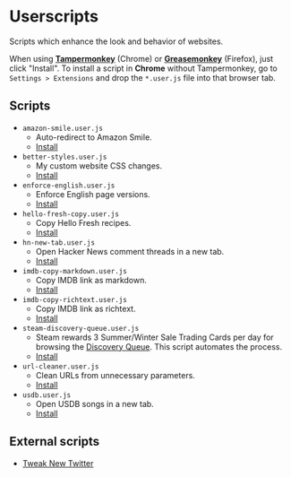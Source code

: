 # Userscripts

Scripts which enhance the look and behavior of websites.

When using [**Tampermonkey**](https://chrome.google.com/webstore/detail/tampermonkey/dhdgffkkebhmkfjojejmpbldmpobfkfo) (Chrome) or [**Greasemonkey**](https://addons.mozilla.org/de/firefox/addon/greasemonkey/) (Firefox), just click "Install". To install a script in **Chrome** without Tampermonkey, go to `Settings > Extensions` and drop the `*.user.js` file into that browser tab.

## Scripts

- `amazon-smile.user.js`
  - Auto-redirect to Amazon Smile.
  - [Install](https://github.com/darekkay/config-files/raw/master/userscripts/amazon-smile.user.js)
- `better-styles.user.js`
  - My custom website CSS changes.
  - [Install](https://github.com/darekkay/config-files/raw/master/userscripts/better-styles.user.js)
- `enforce-english.user.js`
  - Enforce English page versions.
  - [Install](https://github.com/darekkay/config-files/raw/master/userscripts/enforce-english.user.js)
- `hello-fresh-copy.user.js`
  - Copy Hello Fresh recipes.
  - [Install](https://github.com/darekkay/config-files/raw/master/userscripts/hello-fresh-copy.user.js)
- `hn-new-tab.user.js`
  - Open Hacker News comment threads in a new tab.
  - [Install](https://github.com/darekkay/config-files/raw/master/userscripts/hn-new-tab.user.js)
- `imdb-copy-markdown.user.js`
  - Copy IMDB link as markdown.
  - [Install](https://github.com/darekkay/config-files/raw/master/userscripts/imdb-copy-markdown.user.js)
- `imdb-copy-richtext.user.js`
  - Copy IMDB link as richtext.
  - [Install](https://github.com/darekkay/config-files/raw/master/userscripts/imdb-copy-richtext.user.js)
- `steam-discovery-queue.user.js`
  - Steam rewards 3 Summer/Winter Sale Trading Cards per day for browsing the [Discovery Queue](http://store.steampowered.com/explore/). This script automates the process.
  - [Install](https://github.com/darekkay/config-files/raw/master/userscripts/steam-discovery-queue.user.js)
- `url-cleaner.user.js`
  - Clean URLs from unnecessary parameters.
  - [Install](https://github.com/darekkay/config-files/raw/master/userscripts/url-cleaner.user.js)
- `usdb.user.js`
  - Open USDB songs in a new tab.
  - [Install](https://github.com/darekkay/config-files/raw/master/userscripts/usdb.user.js)

## External scripts

* [Tweak New Twitter](https://greasyfork.org/en/scripts/387773-tweak-new-twitter)
